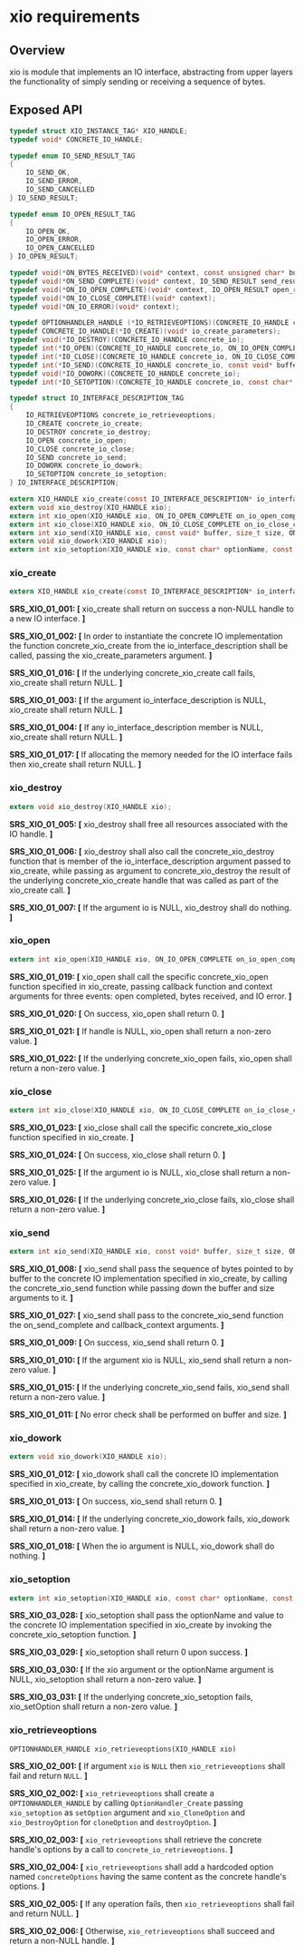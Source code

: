 xio requirements
================

## Overview

xio is module that implements an IO interface, abstracting from upper layers the functionality of simply sending or receiving a sequence of bytes.

## Exposed API

```c
typedef struct XIO_INSTANCE_TAG* XIO_HANDLE;
typedef void* CONCRETE_IO_HANDLE;

typedef enum IO_SEND_RESULT_TAG
{
    IO_SEND_OK,
    IO_SEND_ERROR,
    IO_SEND_CANCELLED
} IO_SEND_RESULT;

typedef enum IO_OPEN_RESULT_TAG
{
    IO_OPEN_OK,
    IO_OPEN_ERROR,
    IO_OPEN_CANCELLED
} IO_OPEN_RESULT;

typedef void(*ON_BYTES_RECEIVED)(void* context, const unsigned char* buffer, size_t size);
typedef void(*ON_SEND_COMPLETE)(void* context, IO_SEND_RESULT send_result);
typedef void(*ON_IO_OPEN_COMPLETE)(void* context, IO_OPEN_RESULT open_result);
typedef void(*ON_IO_CLOSE_COMPLETE)(void* context);
typedef void(*ON_IO_ERROR)(void* context);

typedef OPTIONHANDLER_HANDLE (*IO_RETRIEVEOPTIONS)(CONCRETE_IO_HANDLE concrete_io);
typedef CONCRETE_IO_HANDLE(*IO_CREATE)(void* io_create_parameters);
typedef void(*IO_DESTROY)(CONCRETE_IO_HANDLE concrete_io);
typedef int(*IO_OPEN)(CONCRETE_IO_HANDLE concrete_io, ON_IO_OPEN_COMPLETE on_io_open_complete, void* on_io_open_complete_context, ON_BYTES_RECEIVED on_bytes_received, void* on_bytes_received_context, ON_IO_ERROR on_io_error, void* on_io_error_context);
typedef int(*IO_CLOSE)(CONCRETE_IO_HANDLE concrete_io, ON_IO_CLOSE_COMPLETE on_io_close_complete, void* callback_context);
typedef int(*IO_SEND)(CONCRETE_IO_HANDLE concrete_io, const void* buffer, size_t size, ON_SEND_COMPLETE on_send_complete, void* callback_context);
typedef void(*IO_DOWORK)(CONCRETE_IO_HANDLE concrete_io);
typedef int(*IO_SETOPTION)(CONCRETE_IO_HANDLE concrete_io, const char* optionName, const void* value);

typedef struct IO_INTERFACE_DESCRIPTION_TAG
{
    IO_RETRIEVEOPTIONS concrete_io_retrieveoptions;
    IO_CREATE concrete_io_create;
    IO_DESTROY concrete_io_destroy;
    IO_OPEN concrete_io_open;
    IO_CLOSE concrete_io_close;
    IO_SEND concrete_io_send;
    IO_DOWORK concrete_io_dowork;
    IO_SETOPTION concrete_io_setoption;
} IO_INTERFACE_DESCRIPTION;

extern XIO_HANDLE xio_create(const IO_INTERFACE_DESCRIPTION* io_interface_description, const void* io_create_parameters);
extern void xio_destroy(XIO_HANDLE xio);
extern int xio_open(XIO_HANDLE xio, ON_IO_OPEN_COMPLETE on_io_open_complete, void* on_io_open_complete_context, ON_BYTES_RECEIVED on_bytes_received, void* on_bytes_received_context, ON_IO_ERROR on_io_error, void* on_io_error_context);
extern int xio_close(XIO_HANDLE xio, ON_IO_CLOSE_COMPLETE on_io_close_complete, void* callback_context);
extern int xio_send(XIO_HANDLE xio, const void* buffer, size_t size, ON_SEND_COMPLETE on_send_complete, void* callback_context);
extern void xio_dowork(XIO_HANDLE xio);
extern int xio_setoption(XIO_HANDLE xio, const char* optionName, const void* value);
```

### xio_create

```c
extern XIO_HANDLE xio_create(const IO_INTERFACE_DESCRIPTION* io_interface_description, const void* io_create_parameters);
```

**SRS_XIO_01_001: [** xio_create shall return on success a non-NULL handle to a new IO interface. **]**

**SRS_XIO_01_002: [** In order to instantiate the concrete IO implementation the function concrete_xio_create from the io_interface_description shall be called, passing the xio_create_parameters argument. **]**

**SRS_XIO_01_016: [** If the underlying concrete_xio_create call fails, xio_create shall return NULL. **]**

**SRS_XIO_01_003: [** If the argument io_interface_description is NULL, xio_create shall return NULL. **]**

**SRS_XIO_01_004: [** If any io_interface_description member is NULL, xio_create shall return NULL. **]**

**SRS_XIO_01_017: [** If allocating the memory needed for the IO interface fails then xio_create shall return NULL. **]**

### xio_destroy

```c
extern void xio_destroy(XIO_HANDLE xio);
```

**SRS_XIO_01_005: [** xio_destroy shall free all resources associated with the IO handle. **]**

**SRS_XIO_01_006: [** xio_destroy shall also call the concrete_xio_destroy function that is member of the io_interface_description argument passed to xio_create, while passing as argument to concrete_xio_destroy the result of the underlying concrete_xio_create handle that was called as part of the xio_create call. **]**

**SRS_XIO_01_007: [** If the argument io is NULL, xio_destroy shall do nothing. **]**

### xio_open

```c
extern int xio_open(XIO_HANDLE xio, ON_IO_OPEN_COMPLETE on_io_open_complete, void* on_io_open_complete_context, ON_BYTES_RECEIVED on_bytes_received, void* on_bytes_received_context, ON_IO_ERROR on_io_error, void* on_io_error_context);
```

**SRS_XIO_01_019: [** xio_open shall call the specific concrete_xio_open function specified in xio_create, passing callback function and context arguments for three events: open completed, bytes received, and IO error. **]**

**SRS_XIO_01_020: [** On success, xio_open shall return 0. **]**

**SRS_XIO_01_021: [** If handle is NULL, xio_open shall return a non-zero value. **]**

**SRS_XIO_01_022: [** If the underlying concrete_xio_open fails, xio_open shall return a non-zero value. **]**

### xio_close

```c
extern int xio_close(XIO_HANDLE xio, ON_IO_CLOSE_COMPLETE on_io_close_complete, void* callback_context);
```

**SRS_XIO_01_023: [** xio_close shall call the specific concrete_xio_close function specified in xio_create. **]**

**SRS_XIO_01_024: [** On success, xio_close shall return 0. **]**

**SRS_XIO_01_025: [** If the argument io is NULL, xio_close shall return a non-zero value. **]**

**SRS_XIO_01_026: [** If the underlying concrete_xio_close fails, xio_close shall return a non-zero value. **]**

### xio_send

```c
extern int xio_send(XIO_HANDLE xio, const void* buffer, size_t size, ON_SEND_COMPLETE on_send_complete, void* callback_context);
```

**SRS_XIO_01_008: [** xio_send shall pass the sequence of bytes pointed to by buffer to the concrete IO implementation specified in xio_create, by calling the concrete_xio_send function while passing down the buffer and size arguments to it. **]**

**SRS_XIO_01_027: [** xio_send shall pass to the concrete_xio_send function the on_send_complete and callback_context arguments. **]**

**SRS_XIO_01_009: [** On success, xio_send shall return 0. **]**

**SRS_XIO_01_010: [** If the argument xio is NULL, xio_send shall return a non-zero value. **]**

**SRS_XIO_01_015: [** If the underlying concrete_xio_send fails, xio_send shall return a non-zero value. **]**

**SRS_XIO_01_011: [** No error check shall be performed on buffer and size. **]**

### xio_dowork

```c
extern void xio_dowork(XIO_HANDLE xio);
```

**SRS_XIO_01_012: [** xio_dowork shall call the concrete IO implementation specified in xio_create, by calling the concrete_xio_dowork function. **]**

**SRS_XIO_01_013: [** On success, xio_send shall return 0. **]**

**SRS_XIO_01_014: [** If the underlying concrete_xio_dowork fails, xio_dowork shall return a non-zero value. **]**

**SRS_XIO_01_018: [** When the io argument is NULL, xio_dowork shall do nothing. **]**

### xio_setoption

```c
extern int xio_setoption(XIO_HANDLE xio, const char* optionName, const void* value);
```

**SRS_XIO_03_028: [** xio_setoption shall pass the optionName and value to the concrete IO implementation specified in xio_create by invoking the concrete_xio_setoption function. **]**

**SRS_XIO_03_029: [** xio_setoption shall return 0 upon success. **]**

**SRS_XIO_03_030: [** If the xio argument or the optionName argument is NULL, xio_setoption shall return a non-zero value. **]**

**SRS_XIO_03_031: [** If the underlying concrete_xio_setoption fails, xio_setOption shall return a non-zero value. **]**

###  xio_retrieveoptions
```
OPTIONHANDLER_HANDLE xio_retrieveoptions(XIO_HANDLE xio)
```

**SRS_XIO_02_001: [** If argument `xio` is `NULL` then `xio_retrieveoptions` shall fail and return `NULL`. **]**

**SRS_XIO_02_002: [** `xio_retrieveoptions` shall create a `OPTIONHANDLER_HANDLE` by calling `OptionHandler_Create` passing `xio_setoption` as `setOption` argument and `xio_CloneOption` and `xio_DestroyOption` for `cloneOption` and `destroyOption`. **]**

**SRS_XIO_02_003: [** `xio_retrieveoptions` shall retrieve the concrete handle's options by a call to `concrete_io_retrieveoptions`. **]**

**SRS_XIO_02_004: [** `xio_retrieveoptions` shall add a hardcoded option named `concreteOptions` having the same content as the concrete handle's options. **]**

**SRS_XIO_02_005: [** If any operation fails, then `xio_retrieveoptions` shall fail and return NULL. **]**

**SRS_XIO_02_006: [** Otherwise, `xio_retrieveoptions` shall succeed and return a non-NULL handle. **]**
